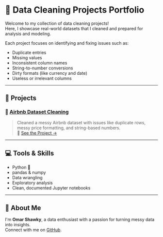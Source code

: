 # 🧹 Data Cleaning Projects Portfolio

Welcome to my collection of data cleaning projects!  
Here, I showcase real-world datasets that I cleaned and prepared for analysis and modeling.

Each project focuses on identifying and fixing issues such as:
- Duplicate entries
- Missing values
- Inconsistent column names
- String-to-number conversions
- Dirty formats (like currency and date)
- Useless or irrelevant columns

---

## 📂 Projects

### 🏡 [Airbnb Dataset Cleaning](./airbnb-cleaning/)
> Cleaned a messy Airbnb dataset with issues like duplicate rows, messy price formatting, and string-based numbers.  
> 🔗 [See the Project →](./airbnb-cleaning/)

---

## 💻 Tools & Skills

- Python 🐍
- pandas & numpy
- Data wrangling
- Exploratory analysis
- Clean, documented Jupyter notebooks

---

## 🧠 About Me

I'm **Omar Shawky**, a data enthusiast with a passion for turning messy data into insights.  
Connect with me on [GitHub](https://github.com/iOmarSh).
